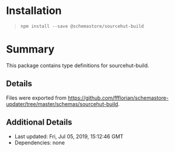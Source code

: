 # Installation
> `npm install --save @schemastore/sourcehut-build`

# Summary
This package contains type definitions for sourcehut-build.

## Details
Files were exported from https://github.com/ffflorian/schemastore-updater/tree/master/schemas/sourcehut-build.

## Additional Details
* Last updated: Fri, Jul 05, 2019, 15:12:46 GMT
* Dependencies: none
